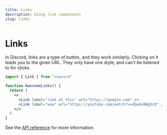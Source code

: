 ```yaml
---
title: Links
description: Using link components
slug: links
---
```


# Links

In Discord, links are a type of button, and they work similarly. Clicking on it leads you to the given URL. They only have one style, and can't be listened to for clicks.

```jsx
import { Link } from "reacord"

function AwesomeLinks() {
  return (
    <>
      <Link label="look at this" url="https://google.com" />
      <Link label="wow" url="https://youtube.com/watch?v=dQw4w9WgXcQ" />
    </>
  )
}
```

See the [API reference](/api/index.html#Link) for more information.
